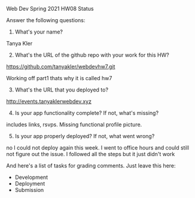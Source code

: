 
Web Dev Spring 2021 HW08 Status

Answer the following questions:


1. What's your name?

Tanya Kler

2. What's the URL of the github repo with your work for this HW?

https://github.com/tanyakler/webdevhw7.git

Working off part1 thats why it is called hw7

3. What's the URL that you deployed to?

http://events.tanyaklerwebdev.xyz

4. Is your app functionality complete? If not, what's missing?

includes links, rsvps. Missing functional profile picture.

5. Is your app properly deployed? If not, what went wrong?

no I could not deploy again this week. I went to office hours and could still not figure out the issue. I followed all the steps but it just didn't work


And here's a list of tasks for grading comments. Just leave this here:
 - Development
 - Deployment
 - Submission
